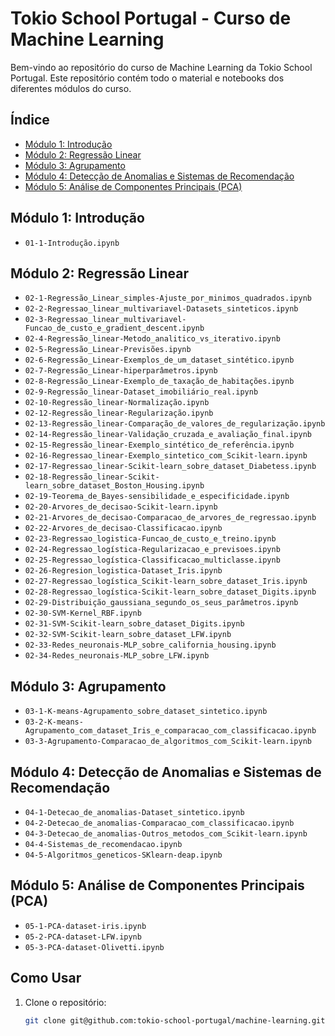 # Tokio School Portugal - Curso de Machine Learning

Bem-vindo ao repositório do curso de Machine Learning da Tokio School Portugal. Este repositório contém todo o material e notebooks dos diferentes módulos do curso.

## Índice

- [Módulo 1: Introdução](#módulo-1-introdução)
- [Módulo 2: Regressão Linear](#módulo-2-regressão-linear)
- [Módulo 3: Agrupamento](#módulo-3-agrupamento)
- [Módulo 4: Detecção de Anomalias e Sistemas de Recomendação](#módulo-4-detecção-de-anomalias-e-sistemas-de-recomendação)
- [Módulo 5: Análise de Componentes Principais (PCA)](#módulo-5-análise-de-componentes-principais-pca)

## Módulo 1: Introdução
- `01-1-Introdução.ipynb`

## Módulo 2: Regressão Linear
- `02-1-Regressão_Linear_simples-Ajuste_por_minimos_quadrados.ipynb`
- `02-2-Regressao_linear_multivariavel-Datasets_sinteticos.ipynb`
- `02-3-Regressao_linear_multivariavel-Funcao_de_custo_e_gradient_descent.ipynb`
- `02-4-Regressão_linear-Metodo_analitico_vs_iterativo.ipynb`
- `02-5-Regressão_Linear-Previsões.ipynb`
- `02-6-Regressão_Linear-Exemplos_de_um_dataset_sintético.ipynb`
- `02-7-Regressão_Linear-hiperparâmetros.ipynb`
- `02-8-Regressão_Linear-Exemplo_de_taxação_de_habitações.ipynb`
- `02-9-Regressão_linear-Dataset_imobiliário_real.ipynb`
- `02-10-Regressão_linear-Normalização.ipynb`
- `02-12-Regressão_linear-Regularização.ipynb`
- `02-13-Regressão_linear-Comparação_de_valores_de_regularização.ipynb`
- `02-14-Regressão_linear-Validação_cruzada_e_avaliação_final.ipynb`
- `02-15-Regressão_linear-Exemplo_sintético_de_referência.ipynb`
- `02-16-Regressao_linear-Exemplo_sintetico_com_Scikit-learn.ipynb`
- `02-17-Regressao_linear-Scikit-learn_sobre_dataset_Diabetess.ipynb`
- `02-18-Regressão_linear-Scikit-learn_sobre_dataset_Boston_Housing.ipynb`
- `02-19-Teorema_de_Bayes-sensibilidade_e_especificidade.ipynb`
- `02-20-Arvores_de_decisao-Scikit-learn.ipynb`
- `02-21-Arvores_de_decisao-Comparacao_de_arvores_de_regressao.ipynb`
- `02-22-Arvores_de_decisao-Classificacao.ipynb`
- `02-23-Regressao_logistica-Funcao_de_custo_e_treino.ipynb`
- `02-24-Regressao_logística-Regularizacao_e_previsoes.ipynb`
- `02-25-Regressao_logística-Classificacao_multiclasse.ipynb`
- `02-26-Regresion_logistica-Dataset_Iris.ipynb`
- `02-27-Regressao_logística_Scikit-learn_sobre_dataset_Iris.ipynb`
- `02-28-Regressao_logística-Scikit-learn_sobre_dataset_Digits.ipynb`
- `02-29-Distribuição_gaussiana_segundo_os_seus_parâmetros.ipynb`
- `02-30-SVM-Kernel_RBF.ipynb`
- `02-31-SVM-Scikit-learn_sobre_dataset_Digits.ipynb`
- `02-32-SVM-Scikit-learn_sobre_dataset_LFW.ipynb`
- `02-33-Redes_neuronais-MLP_sobre_california_housing.ipynb`
- `02-34-Redes_neuronais-MLP_sobre_LFW.ipynb`

## Módulo 3: Agrupamento
- `03-1-K-means-Agrupamento_sobre_dataset_sintetico.ipynb`
- `03-2-K-means-Agrupamento_com_dataset_Iris_e_comparacao_com_classificacao.ipynb`
- `03-3-Agrupamento-Comparacao_de_algoritmos_com_Scikit-learn.ipynb`

## Módulo 4: Detecção de Anomalias e Sistemas de Recomendação
- `04-1-Detecao_de_anomalias-Dataset_sintetico.ipynb`
- `04-2-Detecao_de_anomalias-Comparacao_com_classificacao.ipynb`
- `04-3-Detecao_de_anomalias-Outros_metodos_com_Scikit-learn.ipynb`
- `04-4-Sistemas_de_recomendacao.ipynb`
- `04-5-Algoritmos_geneticos-SKlearn-deap.ipynb`

## Módulo 5: Análise de Componentes Principais (PCA)
- `05-1-PCA-dataset-iris.ipynb`
- `05-2-PCA-dataset-LFW.ipynb`
- `05-3-PCA-dataset-Olivetti.ipynb`

## Como Usar

1. Clone o repositório:
   ```bash
   git clone git@github.com:tokio-school-portugal/machine-learning.git
